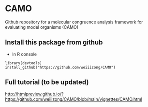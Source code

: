 # CAMO
Github repository for a molecular congruence analysis framework for evaluating model organisms (CAMO)


## Install this package from github
* In R console

```{R}
library(devtools)
install_github("https://github.com/weiiizong/CAMO") 
```


## Full tutorial (to be updated)


http://htmlpreview.github.io/?https://github.com/weiiizong/CAMO/blob/main/vignettes/CAMO.html

